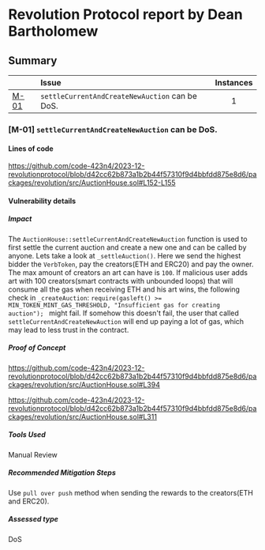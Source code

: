 # Revolution Protocol report by Dean Bartholomew

## Summary
| |Issue|Instances|
|-|:-|:-:|
| [M-01](#m-01) | `settleCurrentAndCreateNewAuction` can be DoS. | 1 |

### [M-01]<a name="m-01"></a> `settleCurrentAndCreateNewAuction` can be DoS.

#### Lines of code

https://github.com/code-423n4/2023-12-revolutionprotocol/blob/d42cc62b873a1b2b44f57310f9d4bbfdd875e8d6/packages/revolution/src/AuctionHouse.sol#L152-L155


#### Vulnerability details

##### Impact
The `AuctionHouse::settleCurrentAndCreateNewAuction` function is used to first settle the current auction and create a new one and can be called by anyone. Lets take a look at `_settleAuction()`. Here we send the highest bidder the `VerbToken`, pay the creators(ETH and ERC20) and pay the owner. The max amount of creators an art can have is `100`. If malicious user adds art with 100 creators(smart contracts with unbounded loops) that will consume all the gas when receiving ETH and his art wins, the following check in `_createAuction`: `require(gasleft() >= MIN_TOKEN_MINT_GAS_THRESHOLD, "Insufficient gas for creating auction");
` might fail. If somehow this doesn't fail, the user that called `settleCurrentAndCreateNewAuction` will end up paying a lot of gas, which may lead to less trust in the contract.

##### Proof of Concept
https://github.com/code-423n4/2023-12-revolutionprotocol/blob/d42cc62b873a1b2b44f57310f9d4bbfdd875e8d6/packages/revolution/src/AuctionHouse.sol#L394

https://github.com/code-423n4/2023-12-revolutionprotocol/blob/d42cc62b873a1b2b44f57310f9d4bbfdd875e8d6/packages/revolution/src/AuctionHouse.sol#L311

##### Tools Used
Manual Review

##### Recommended Mitigation Steps
Use `pull over push` method when sending the rewards to the creators(ETH and ERC20).


##### Assessed type

DoS
